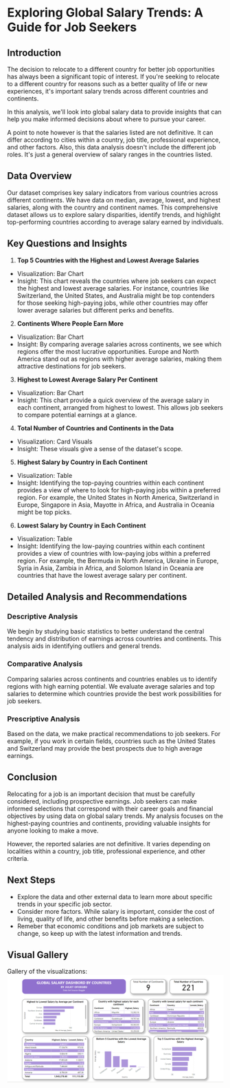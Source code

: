 # Exploring Global Salary Trends: A Guide for Job Seekers

## Introduction
The decision to relocate to a different country for better job opportunities has always been a significant topic of interest. If you're seeking to relocate to a different country for reasons such as a better quality of life or new experiences, it's important salary trends across different countries and continents.

In this analysis, we'll look into global salary data to provide insights that can help you make informed decisions about where to pursue your career.

A point to note however is that the salaries listed are not definitive. It can differ according to cities within a country, job title, professional experience, and other factors. Also, this data analysis doesn't include the different job roles. It's just a general overview of salary ranges in the countries listed.

## Data Overview
Our dataset comprises key salary indicators from various countries across different continents. We have data on median, average, lowest, and highest salaries, along with the country and continent names. This comprehensive dataset allows us to explore salary disparities, identify trends, and highlight top-performing countries according to average salary earned by individuals.

## Key Questions and Insights
1. **Top 5 Countries with the Highest and Lowest Average Salaries**
- Visualization: Bar Chart
- Insight: This chart reveals the countries where job seekers can expect the highest and lowest average salaries. For instance, countries like Switzerland, the United States, and Australia might be top contenders for those seeking high-paying jobs, while other countries may offer lower average salaries but different perks and benefits.

2. **Continents Where People Earn More**
- Visualization: Bar Chart
- Insight: By comparing average salaries across continents, we see which regions offer the most lucrative opportunities. Europe and North America stand out as regions with higher average salaries, making them attractive destinations for job seekers.

3. **Highest to Lowest Average Salary Per Continent**
- Visualization: Bar Chart
- Insight: This chart provide a quick overview of the average salary in each continent, arranged from highest to lowest. This allows job seekers to compare potential earnings at a glance.

4. **Total Number of Countries and Continents in the Data**
- Visualization: Card Visuals
- Insight: These visuals give a sense of the dataset's scope.

5. **Highest Salary by Country in Each Continent**
- Visualization: Table
- Insight: Identifying the top-paying countries within each continent provides a view of where to look for high-paying jobs within a preferred region. For example, the United States in North America, Switzerland in Europe, Singapore in Asia, Mayotte in Africa, and Australia in Oceania might be top picks.

6. **Lowest Salary by Country in Each Continent**
- Visualization: Table
- Insight: Identifying the low-paying countries within each continent provides a view of countries with low-paying jobs within a preferred region. For example, the Bermuda in North America, Ukraine in Europe, Syria in Asia, Zambia in Africa, and Solomon Island in Oceania are countries that have the lowest average salary per continent.


## Detailed Analysis and Recommendations
### Descriptive Analysis
We begin by studying basic statistics to better understand the central tendency and distribution of earnings across countries and continents. This analysis aids in identifying outliers and general trends.

### Comparative Analysis
Comparing salaries across continents and countries enables us to identify regions with high earning potential. We evaluate average salaries and top salaries to determine which countries provide the best work possibilities for job seekers.

### Prescriptive Analysis
Based on the data, we make practical recommendations to job seekers. For example, if you work in certain fields, countries such as the United States and Switzerland may provide the best prospects due to high average earnings.


## Conclusion
Relocating for a job is an important decision that must be carefully considered, including prospective earnings. Job seekers can make informed selections that correspond with their career goals and financial objectives by using data on global salary trends. My analysis focuses on the highest-paying countries and continents, providing valuable insights for anyone looking to make a move.

However, the reported salaries are not definitive. It varies depending on localities within a country, job title, professional experience, and other criteria.

## Next Steps
- Explore the data and other external data to learn more about specific trends in your specific job sector.
- Consider more factors. While salary is important, consider the cost of living, quality of life, and other benefits before making a selection.
- Remeber that economic conditions and job markets are subject to change, so keep up with the latest information and trends.


## Visual Gallery
Gallery of the visualizations:
![Report Dashboard](global-salary.png) 